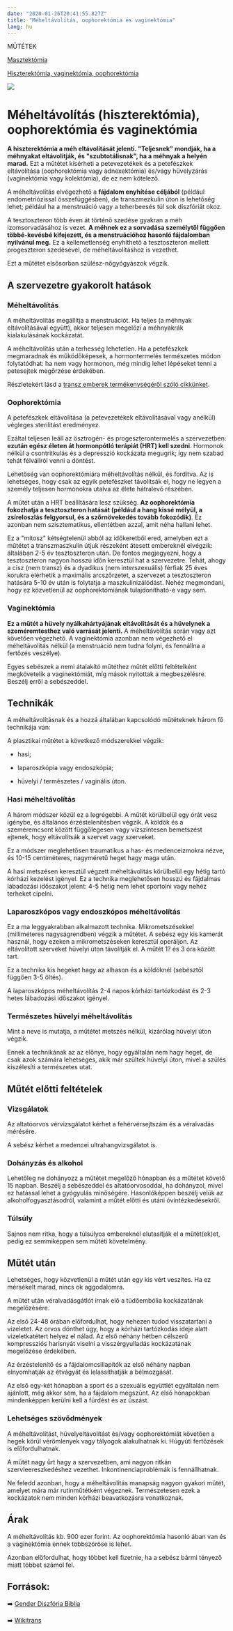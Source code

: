 ```yaml
---
date: "2020-01-26T20:41:55.827Z"
title: "Méheltávolítás, oophorektómia és vaginektómia"
lang: hu
---
```


<div class="floating-columns">

<div class="floating-bar">

MÛTÉTEK

[Masztektómia](/#/entry?id=maszkulinizalas-masztektomia)

[Hiszterektómia, vaginektómia, oophorektómia](/#/entry?id=maszkulinizalas-hiszterektomia-vaginektomia-oophorektomia)

</div>

<div class="wiki-content">

<div class="header-image"><img src="assets/images/undraw_medicine.svg" /></div>

# Méheltávolítás (hiszterektómia), oophorektómia és vaginektómia

**A hiszterektómia a méh eltávolítását jelenti. "Teljesnek" mondják, ha a méhnyakat eltávolítják, és "szubtotálisnak", ha a méhnyak a helyén marad.** Ezt a műtétet kísérheti a petevezetékek és a petefészkek eltávolítása (oophorektómia vagy adnexektómia) és/vagy hüvelyzárás (vaginektómia vagy kolektómia), de ez nem kötelező.

A méheltávolítás elvégezhető a **fájdalom enyhítése céljából** (például endometriózissal összefüggésben), de transzmezkulin úton is lehetőség lehet; például ha a menstruáció vagy a teherbeesés túl sok diszfóriát okoz.

A tesztoszteron több éven át történő szedése gyakran a méh izomsorvadásához is vezet. **A méhnek ez a sorvadása személytől függően többé-kevésbé kifejezett, és a menstruációhoz hasonló fájdalomban nyilvánul meg.** Ez a kellemetlenség enyhíthető a tesztoszteron mellett progeszteron szedésével, de méheltávolításhoz is vezethet.

Ezt a műtétet elsősorban szülész-nőgyógyászok végzik.

## A szervezetre gyakorolt hatások

### Méheltávolítás

A méheltávolítás megállítja a menstruációt. Ha teljes (a méhnyak eltávolításával együtt), akkor teljesen megelőzi a méhnyakrák kialakulásának kockázatát.

A méheltávolítás után a terhesség lehetetlen. Ha a petefészkek megmaradnak és működőképesek, a hormontermelés természetes módon folytatódhat: ha nem vagy hormonon, még mindig lehet lépéseket tenni a petesejtek megőrzése érdekében.

Részletekért lásd a [transz emberek termékenységéről szóló cikkünket](/#/entry?id=termekenyseg-megorzese).

### Oophorektómia
A petefészkek eltávolítása (a petevezetékek eltávolításával vagy anélkül) végleges sterilitást eredményez. 

Ezáltal teljesen leáll az ösztrogén- és progeszterontermelés a szervezetben: **ezután egész életen át hormonpótló terápiát (HRT) kell szedni**. Hormonok nélkül a csontritkulás és a depresszió kockázata megugrik; így nem szabad tehát félvállról venni a döntést.

<div class="infobox info">

Lehetőség van oophorektómiára méheltávolítás nélkül, és fordítva. Az is lehetséges, hogy csak az egyik petefészket távolítsák el, hogy ne legyen a személy teljesen hormonokra utalva az élete hátralevő részében.

</div>

A műtét után a HRT beállítására lesz szükség. **Az oophorektómia fokozhatja a tesztoszteron hatását (például a hang kissé mélyül, a zsíreloszlás felgyorsul, és a szőrnövekedés tovább fokozódik)**. Ez azonban nem szisztematikus, ellentétben azzal, amit néha hallani lehet. 

Ez a "mítosz" kétségtelenül abból az időkeretből ered, amelyben ezt a műtétet a transzmaszkulin útjuk részeként átesett embereknél elvégzik: általában 2-5 év tesztoszteron után. De fontos megjegyezni, hogy a tesztoszteron nagyon hosszú időn keresztül hat a szervezetre. Tehát, ahogy a cisz (nem transz) és a dyadikus (nem interszexuális) férfiak 25 éves korukra elérhetik a maximális arcszőrzetet, a szervezet a tesztoszteron hatására 5-10 év után is folytatja a maszkulinizálódást. Nehéz megmondani, hogy ez közvetlenül az oophorektómiának tulajdonítható-e vagy sem.

### Vaginektómia

**Ez a műtét a hüvely nyálkahártyájának eltávolítását és a hüvelynek a szeméremtesthez való varrását jelenti.** A méheltávolítás során vagy azt követően végezhető. A vaginektómia azonban nem végezhető el méheltávolítás nélkül (a menstruáció nem tudna folyni, és fennállna a fertőzés veszélye).

Egyes sebészek a nemi átalakító műtéthez műtét előtti feltételként megkövetelik a vaginektómiát, míg mások nyitottak a megbeszélésre. Beszélj erről a sebészeddel.

## Technikák
A méheltávolításnak és a hozzá általában kapcsolódó műtéteknek három fő technikája van:

A plasztikai műtétet a következő módszerekkel végzik:

* hasi;

* laparoszkópia vagy endoszkópia;

* hüvelyi / természetes / vaginális úton.

### Hasi méheltávolítás

A három módszer közül ez a legrégebbi. A műtét körülbelül egy órát vesz igénybe, és általános érzéstelenítésben végzik. A köldök és a szeméremcsont között függőlegesen vagy vízszintesen bemetszést ejtenek, hogy eltávolítsák a szervet vagy szerveket.

Ez a módszer meglehetősen traumatikus a has- és medenceizmokra nézve, és 10-15 centiméteres, nagyméretű heget hagy maga után.

A hasi metszésen keresztül végzett méheltávolítás körülbelül egy hétig tartó kórházi kezelést igényel. Ez a technika meglehetősen hosszú és fájdalmas lábadozási időszakot jelent: 4-5 hétig nem lehet sportolni vagy nehéz terheket cipelni.

### Laparoszkópos vagy endoszkópos méheltávolítás
Ez a ma leggyakrabban alkalmazott technika. Mikrometszésekkel (milliméteres nagyságrendben) végzik a műtétet. A sebész egy kis kamerát használ, hogy ezeken a mikrometszéseken keresztül operáljon. Az eltávolított szerveket hüvelyi úton távolítják el. A műtét 1? és 3 óra között tart.

Ez a technika kis hegeket hagy az alhason és a köldöknél (sebésztől függően 3-5 öltés).

A laparoszkópos méheltávolítás 2-4 napos kórházi tartózkodást és 2-3 hetes lábadozási időszakot igényel.

### Természetes hüvelyi méheltávolítás
Mint a neve is mutatja, a műtétet metszés nélkül, kizárólag hüvelyi úton végzik.

Ennek a technikának az az előnye, hogy egyáltalán nem hagy heget, de csak azok számára lehetséges, akik már szültek hüvelyi úton, mivel a szülés kiszélesíti a természetes utat.

## Műtét előtti feltételek

### Vizsgálatok
Az altatóorvos vérvizsgálatot kérhet a fehérvérsejtszám és a véralvadás mérésére.

A sebész kérhet a medencei ultrahangvizsgálatot is.

### Dohányzás és alkohol
Lehetőleg ne dohányozz a műtétet megelőző hónapban és a műtétet követő 15 napban. Beszélj a sebészeddel és altatóorvosoddal, ha dohányzol, mivel ez hatással lehet a gyógyulás minőségére. Hasonlóképpen beszélj velük az alkoholfogyasztásodról, valamint a műtét előtti és utáni óvintézkedésekről.

### Túlsúly

Sajnos nem ritka, hogy a túlsúlyos embereknél elutasítják el a műtét(ek)et, pedig ez semmiképpen sem műtéti követelmény.

## Műtét után

Lehetséges, hogy közvetlenül a műtét után egy kis vért veszítes. Ha ez mérsékelt marad, nincs ok aggodalomra.

A műtét után véralvadásgátlót írnak elő a tüdőembólia kockázatának megelőzésére.

Az első 24-48 órában előfordulhat, hogy nehezen tudod visszatartani a vizeletet. Az orvos dönthet úgy, hogy a kórházi tartózkodás ideje alatt vizeletkatétert helyez el nálad. Az első néhány hétben célszerű kompressziós harisnyát viselni a visszérgyulladás kockázatának megelőzése érdekében.

Az érzéstelenítő és a fájdalomcsillapítók az első néhány napban elnyomhatják az étvágyát és lelassíthatják a bélmozgását.

Az első egy-két hónapban a sport és a szexuális együttlét egyáltalán nem ajánlott, még akkor sem, ha a fájdalom megszűnt. Az első hónapokban mindenképpen kerülni kell a fürdést és az úszást.

### Lehetséges szövődmények

A méheltávolítást, hüvelyeltávolítást és/vagy oophorektómiát követően a hegek körül vérömlenyek vagy tályogok alakulhatnak ki. Húgyúti fertőzések is előfordulhatnak.

A műtét nagy űrt hagy a szervezetben, ami nagyon ritkán szervleereszkedéshez vezethet. Inkontinenciaproblémák is fennállhatnak.

Ne feledd azonban, hogy a méheltávolítás manapság nagyon gyakori műtét, amelyet mára már rutinműtétként végeznek. Természetesen ezek a kockázatok nem minden kórházi beavatkozásra vonatkoznak.

## Árak
A méheltávolítás kb. 900 ezer forint. Az oophorektómia hasonló ában van és a vaginektómia ennek többszöröse is lehet.

Azonban előfordulhat, hogy többet kell fizetnie, ha a sebész bármi tényező miatt többet számol fel.

## Források:

➡️ [Gender Diszfória Biblia](https://genderdysphoria.fyi/hu/kezeles)

➡️ [Wikitrans](https://wikitrans.co/2021/09/22/la-mammectomie/)


</div>
